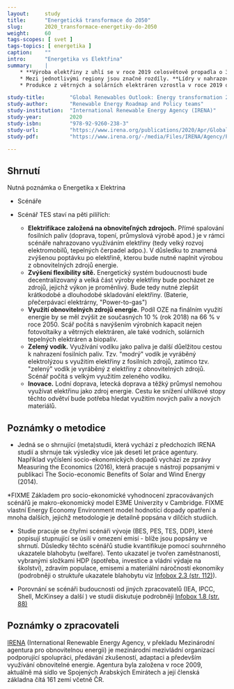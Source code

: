 ```yaml
---
layout:     study
title:      "Energetická transformace do 2050"
slug:       2020_transformace-energetiky-do-2050
weight:     60
tags-scopes: [ svet ]
tags-topics: [ energetika ]
caption:    ""
intro:      "Energetika vs Elektřina"
summary:    |
    * **Výroba elektřiny z uhlí se v roce 2019 celosvětově propadla o 3 % ve srovnání s rokem 2018.** V důsledku došlo k poklesu celkových emisí při výrobě elektřiny o 2 %, jedná se však spíše o jednorázový pokles než o začátek dlouhodobého trendu.
    * Mezi jednotlivými regiony jsou značné rozdíly. **Lídry v nahrazování uhlí jinými zdroji jsou Evropská unie a Spojené státy americké, od roku 2007 míra využívání uhlí pro výrobu elektřinu v obou poklesla na polovinu.** V EU byl tento pokles nahrazen obnovitelnými zdroji (větrné a solární elektrárny), v USA bylo uhlí nahrazeno převážně zemním plynem.
    * Produkce z větrných a solárních elektráren vzrostla v roce 2019 o 15 %, kdy tyto zdroje vyrobily 8 % celosvětové elektřiny.

study-title:        "Global Renewables Outlook: Energy transformation 2050"
study-author:       "Renewable Energy Roadmap and Policy teams"
study-institution:  "International Renewable Energy Agency (IRENA)"
study-year:         2020
study-isbn:         "978-92-9260-238-3"
study-url:          "https://www.irena.org/publications/2020/Apr/Global-Renewables-Outlook-2020"
study-pdf:          "https://www.irena.org/-/media/Files/IRENA/Agency/Publication/2020/Apr/IRENA_Global_Renewables_Outlook_2020.pdf"

---
```


## Shrnutí

Nutná poznámka o Energetika x Elektrina

* Scénáře

* Scénář TES staví na pěti pilířích:
  * **Elektrifikace založená na obnoviteľných zdrojoch.** Přímé spalování fosilních paliv (doprava, topení, průmyslová výrobě apod.) je v rámci scénáře nahrazovano využíváním elektřiny (tedy velký rozvoj elektromobilů, tepelných čerpadel adpo.). V důsledku to znamená zvýšenou poptávku po elektřině, kterou bude nutné naplnit výrobou z obnovitelných zdrojů energie.  
  * **Zvýšení flexibility sítě.** Energetický systém budoucnosti bude decentralizovaný a velká část výroby elektřiny bude pocházet ze zdrojů, jejichž výkon je proměnlivý. Bude tedy nutné zlepšit krátkodobé a dlouhodobé skladování elektřiny. (Baterie, přečerpávací elektrárny, "Power-to-gas")
  * **Využití obnovitelných zdrojů energie.** Podíl OZE na finálním využití energie by se měl zvýšit ze současných 10 % (rok 2018) na 66 % v roce 2050. Scář počítá s navýšením výrobních kapacit nejen fotovoltaiky a větrných elektráren, ale také vodních, solárních tepelných elektráren a biopaliv. 
  * **Zelený vodík.** Využívání vodíku jako paliva je další důelžitou cestou k nahrazení fosilních paliv. Tzv. "modrý" vodík je vyráběný elektrolýzou s využitím elektřiny z fosilních zdrojů, zatímco tzv. "zelený" vodík je vyráběný z elektřiny z obnovitelných zdrojů. Scénář počítá s velkým využitím zeleného vodíku.   
  * **Inovace.** Lodní doprava, letecká doprava a těžký průmysl nemohou využívat elektřinu jako zdroj energie. Cestu ke snížení uhlíkové stopy těchto odvětví bude potřeba hledat využitím nových paliv a nových materiálů.  




## Poznámky o metodice

* Jedná se o shrnující (meta)studii, která vychází z předchozích IRENA studií a shrnuje tak výsledky více jak deseti let práce agentury. Například vyčíslení socio-ekonomických dopadů vychází ze zprávy Measuring the Economics (2016), která pracuje s nástroji popsanými v publikaci The Socio-economic Benefits of Solar and Wind Energy (2014).

*FIXME Základem pro socio-ekonomické vyhodnocení zpracovávaných scénářů je makro-ekonomický model E3ME Univerzity v Cambridge. FIXME vlastní Energy Economy Environment model hodnotící dopady opatření a mnoha dalších, jejichž metodologie je detailně popsána v dílčích studiích.

* Studie pracuje se čtyřmi scénáři vývoje (BES, PES, TES, DDP), které popisují stupnující se úsilí v omezení emisí - blíže jsou popsány ve shrnutí. Důsledky těchto scénářů studie kvantifikuje pomocí souhrnného ukazatele blahobytu (welfare). Tento ukazatel je tvořen zaměstnaností, vybranými složkami HDP (spotřeba, investice a vládní výdaje na školství), zdravím populace, emisemi a materiální náročností ekonomiky (podrobněji o struktuře ukazatele blahobytu viz [Infobox 2.3 (str. 112)](https://www.irena.org/-/media/Files/IRENA/Agency/Publication/2020/Apr/IRENA_Global_Renewables_Outlook_2020.pdf#page=112)).

* Porovnání se scénáři budoucnosti od jiných zpracovatelů (IEA, IPCC, Shell, McKinsey a další ) ve studii diskutuje podrobněji [Infobox 1.8 (str. 88)](https://www.irena.org/-/media/Files/IRENA/Agency/Publication/2020/Apr/IRENA_Global_Renewables_Outlook_2020.pdf#page=88)

## Poznámky o zpracovateli

[IRENA](https://www.irena.org/) (International Renewable Energy Agency, v překladu Mezinárodní agentura pro obnovitelnou energii) je mezinárodní mezivládní organizací podporující spolupráci, předávání zkušeností, adaptaci a především využívání obnovitelné energie. Agentura byla založena v roce 2009, aktuálně má sídlo ve Spojených Arabských Emirátech a její členská základna čítá 161 zemí včetně ČR.

